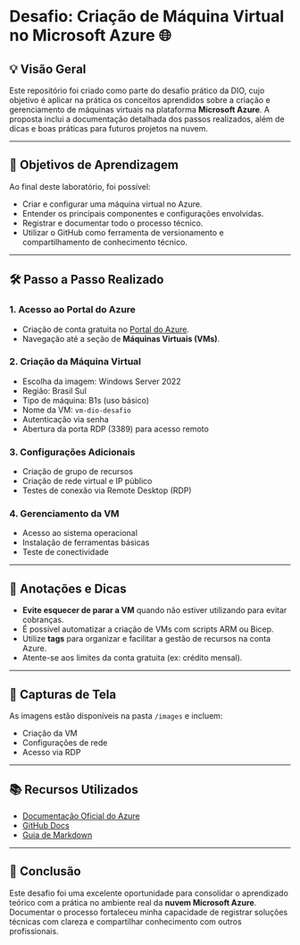 
# Desafio: Criação de Máquina Virtual no Microsoft Azure 🌐

## 💡 Visão Geral

Este repositório foi criado como parte do desafio prático da DIO, cujo objetivo é aplicar na prática os conceitos aprendidos sobre a criação e gerenciamento de máquinas virtuais na plataforma **Microsoft Azure**. A proposta inclui a documentação detalhada dos passos realizados, além de dicas e boas práticas para futuros projetos na nuvem.

---

## 🎯 Objetivos de Aprendizagem

Ao final deste laboratório, foi possível:

* Criar e configurar uma máquina virtual no Azure.
* Entender os principais componentes e configurações envolvidas.
* Registrar e documentar todo o processo técnico.
* Utilizar o GitHub como ferramenta de versionamento e compartilhamento de conhecimento técnico.

---

## 🛠️ Passo a Passo Realizado

### 1. Acesso ao Portal do Azure

* Criação de conta gratuita no [Portal do Azure](https://portal.azure.com).
* Navegação até a seção de **Máquinas Virtuais (VMs)**.

### 2. Criação da Máquina Virtual

* Escolha da imagem: Windows Server 2022
* Região: Brasil Sul
* Tipo de máquina: B1s (uso básico)
* Nome da VM: `vm-dio-desafio`
* Autenticação via senha
* Abertura da porta RDP (3389) para acesso remoto

### 3. Configurações Adicionais

* Criação de grupo de recursos
* Criação de rede virtual e IP público
* Testes de conexão via Remote Desktop (RDP)

### 4. Gerenciamento da VM

* Acesso ao sistema operacional
* Instalação de ferramentas básicas
* Teste de conectividade

---

## 📝 Anotações e Dicas

* **Evite esquecer de parar a VM** quando não estiver utilizando para evitar cobranças.
* É possível automatizar a criação de VMs com scripts ARM ou Bicep.
* Utilize **tags** para organizar e facilitar a gestão de recursos na conta Azure.
* Atente-se aos limites da conta gratuita (ex: crédito mensal).

---

## 📸 Capturas de Tela

As imagens estão disponíveis na pasta `/images` e incluem:

* Criação da VM
* Configurações de rede
* Acesso via RDP

---

## 📚 Recursos Utilizados

* [Documentação Oficial do Azure](https://learn.microsoft.com/pt-br/azure/virtual-machines/windows/quick-create-portal)
* [GitHub Docs](https://docs.github.com/)
* [Guia de Markdown](https://www.markdownguide.org/cheat-sheet/)

---

## 🚀 Conclusão

Este desafio foi uma excelente oportunidade para consolidar o aprendizado teórico com a prática no ambiente real da **nuvem Microsoft Azure**. Documentar o processo fortaleceu minha capacidade de registrar soluções técnicas com clareza e compartilhar conhecimento com outros profissionais.

